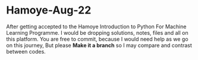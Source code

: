 # Hamoye-Aug-22
After getting accepted to the Hamoye Introduction to Python For Machine Learning  Programme.
I would be dropping solutions, notes, files and all on this platform.
You are free to commit, because I would need help as we go on this journey, But please **Make it a branch** so I may compare and contrast between codes.
